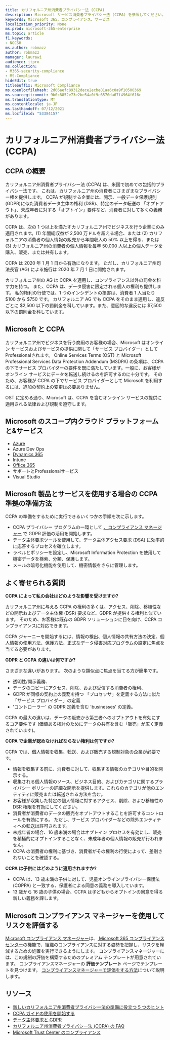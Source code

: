 ```yaml
---
title: カリフォルニア州消費者プライバシー法 (CCPA)
description: Microsoft サービス消費者プライバシー法 (CCPA) を参照してください。
keywords: Microsoft 365、コンプライアンス、サービス
localization_priority: None
ms.prod: microsoft-365-enterprise
ms.topic: article
f1.keywords:
- NOCSH
ms.author: robmazz
author: robmazz
manager: laurawi
audience: itpro
ms.collection:
- M365-security-compliance
- MS-Compliance
hideEdit: true
titleSuffix: Microsoft Compliance
ms.openlocfilehash: 2d06aefc89312dece2ecbe81aa6c0a9f10500369
ms.sourcegitcommit: 9b0c8852e73e2be54a0f9c6570da67f4964f616c
ms.translationtype: MT
ms.contentlocale: ja-JP
ms.lasthandoff: 07/12/2021
ms.locfileid: "53384157"
---
```

# <a name="california-consumer-privacy-act-ccpa"></a>カリフォルニア州消費者プライバシー法 (CCPA)

## <a name="ccpa-overview"></a>CCPA の概要

カリフォルニア州消費者プライバシー法 (CCPA) は、米国で初めての包括的プライバシー法です。 これは、カリフォルニア州の消費者にさまざまなプライバシー権を提供します。  CCPA が規制する企業には、開示、一般データ保護規則 (GDPR)に似た消費者データ主体の権利 (DSR)、特定のデータ転送の 「オプトアウト」、未成年者に対する「オプトイン」要件など、消費者に対して多くの義務があります。

CCPA は、次の 1 つ以上を満たすカリフォルニア州でビジネスを行う企業にのみ適用されます。(1) 年間総収益が 2,500 万ドルを超える場合、または (2) カリフォルニアの消費者の個人情報の販売から年間収入の 50% 以上を得る、または (3) カリフォルニア州の消費者の個人情報を毎年 50,000 人以上の個人データを購入、販売、または共有します。

CCPA は 2020 年 1 月 1 日から有効になります。 ただし、カリフォルニア州司法長官 (AG) による施行は 2020 年 7 月 1 日に開始されます。

カリフォルニア州の AG は CCPA を適用し、コンプライアンス以外の罰金を科す力を持つ。 また、CCPA は、データ侵害に限定される個人の権利も提供します。 私的権利の行使では、1 つのインシデントの損害は、消費者 1 人当たり $100 から $750 です。 カリフォルニア AG でも CCPA をそのまま適用し、違反ごとに $2,500 以下の罰則金を科しています。また、意図的な違反には $7,500 以下の罰則金を科しています。

## <a name="microsoft-and-the-ccpa"></a>Microsoft と CCPA

カリフォルニア州でビジネスを行う商用のお客様の場合、Microsoft はオンライン サービスおよびサービスの提供に関して「サービス プロバイダー」としてProfessionalされます。  Online Services Terms (OST) と Microsoft Professional Services Data Protection Addendum (MSDPA) の条項は、CCPA の下でサービス プロバイダーの要件を既に満たしています。一般に、お客様がオンライン サービスにデータを転送し続けるのを許可するのに十分です。 そのため、お客様が CCPA の下でサービス プロバイダーとして Microsoft を利用するには、追加の契約上の変更は必要ありません。

OST に定める通り、Microsoft は、CCPA を含むオンライン サービスの提供に適用される法律および規制を遵守します。  

## <a name="microsoft-in-scope-cloud-platforms--services"></a>Microsoft のスコープ内クラウド プラットフォームと&サービス

- [Azure](https://aka.ms/AzureCompliance)
- Azure Dev Ops
- [Dynamics 365](https://aka.ms/d365-compliance-list)
- Intune
- [Office 365](https://aka.ms/o365-compliance-framework)
- サポートとProfessionalサービス
- Visual Studio

## <a name="how-you-can-prepare-for-your-ccpa-compliance-when-using-microsoft-products-and-services"></a>Microsoft 製品とサービスを使用する場合の CCPA 準拠の準備方法

CCPA の準備をするために実行できるいくつかの手順を次に示します。

- CCPA プライバシー プログラムの一環として [、コンプライアンス マネージャー](/microsoft-365/compliance/compliance-manager) で GDPR 評価の活用を開始します。
- データ主体要求ツールを使用して、データ主体アクセス要求 (DSA) に効率的に応答するプロセスを確立します。
- ラベルとポリシーを設定し、Microsoft Information Protection を使用して機密データを検索、分類、保護します。
- メールの暗号化機能を使用して、機密情報をさらに管理します。

## <a name="frequently-asked-questions"></a>よく寄せられる質問

**CCPA によって私の会社はどのような影響を受けますか?**

カリフォルニア州に与える CCPA の権利の多くは、アクセス、削除、移植性などの開示およびデータ主体権 (DSR) 要求など、GDPR が提供する権利と似ています。 そのため、お客様は既存の GDPR ソリューションに目を向け、CCPA コンプライアンスに対応できます。

CCPA ジャーニーを開始するには、情報の検出、個人情報の共有方法の決定、個人情報の使用方法、保護方法、正式なデータ侵害対応プログラムの設定に焦点を当てる必要があります。

**GDPR と CCPA の違いは何ですか?**

さまざまな違いがあります。 次のような類似点に焦点を当てる方が簡単です。

- 透明性/開示義務、
- データのコピーにアクセス、削除、および受信する消費者の権利、
- GDPR が同様の契約上の義務を持つ 「プロセッサ」を定義する方法に似た 「サービス プロバイダー」の定義
- 'コントローラー' の GDPR 定義を含む 'businesses' の定義。

CCPA の最大の違いは、データの販売から第三者へのオプトアウトを有効にするコア要件です (価値ある検討のためにデータの共有を含む「販売」が広く定義されています)。

**CCPA で企業が認めなければならない権利は何ですか?**

CCPA では、個人情報を収集、転送、および販売する規制対象の企業が必要です。

- 情報を収集する前に、消費者に対して、収集する情報のカテゴリや目的を開示する。
- 収集される個人情報のソース、ビジネス目的、およびカテゴリに関するプライバシー ポリシーの詳細な開示を提供します。これらのカテゴリが他のエンティティに販売または転送される方法を含む。
- お客様が収集した特定の個人情報に対するアクセス、削除、および移植性の DSR 権限を有効にしてください。
- 消費者が消費者のデータの販売をオプトアウトすることを許可するコントロールを有効にする。 ただし、サービス プロバイダーなどの除外エンティティへの転送は許可されます。
- 未成年者の場合、16 歳未満の場合はオプトイン プロセスを有効にし、販売を積極的にオプトインすることなく、未成年者の個人情報の販売が行われません。
- CCPA の消費者の権利に基づき、消費者がその権利の行使によって、差別されないことを確認する。

**CCPA は子供にはどのように適用されますか?**

- CCPA は、13 歳未満の子供に対して、児童オンラインプライバシー保護法 (COPPA) と一致する、保護者による同意の義務を導入しています。
- 13 歳から 16 歳の子供の場合、CCPA は子どもからオプトインの同意を得る新しい義務を課します。

## <a name="use-microsoft-compliance-manager-to-assess-your-risk"></a>Microsoft コンプライアンス マネージャーを使用してリスクを評価する

[Microsoft コンプライアンス マネージャー](/microsoft-365/compliance/compliance-manager)は、[ Microsoft 365 コンプライアンス センター](/microsoft-365/compliance/microsoft-365-compliance-center)の機能で、組織のコンプライアンスに対する姿勢を把握し、リスクを軽減するための処置を実行できるようにします。 コンプライアンスマネージャーには、この規制の評価を構築するためのプレミアム テンプレートが用意されています。 コンプライアンスマネージャーの **評価テンプレート** ページでテンプレートを見つけます。 [コンプライアンスマネージャーで評価をする方法](/microsoft-365/compliance/compliance-manager-assessments)について説明します。

## <a name="resources"></a>リソース

- [新しいカリフォルニア州消費者プライバシー法の準備に役立つ 5 つのヒント](https://aka.ms/M365ComplianceBlog_RSA)
- [CCPA ガイドの使用を開始する](https://info.microsoft.com/ww-landing-Five-tips-to-help-you-prepare-for-the-California-Consumer-Privacy-Act.html)
- [データ主体要求と GDPR](gdpr-data-subject-requests.md)
- [カリフォルニア州消費者プライバシー法 (CCPA) の FAQ](ccpa-faq.yml)
- [Microsoft Trust Center のコンプライアンス](https://www.microsoft.com/trust-center/compliance/compliance-overview)
